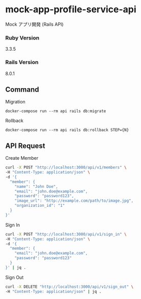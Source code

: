# mock-app-profile-service-api

Mock アプリ開発 (Rails API)

### Ruby Version

3.3.5

### Rails Version

8.0.1

## Command

Migration

`docker-compose run --rm api rails db:migrate`

Rollback

`docker-compose run --rm api rails db:rollback STEP={N}`

## API Request

Create Member

```sh
curl -X POST "http://localhost:3000/api/v1/members" \
-H "Content-Type: application/json" \
-d '{
  "member": {
    "name": "John Doe",
    "email": "john.doe@example.com",
    "password": "password123",
    "image_url": "http://example.com/path/to/image.jpg",
    "organization_id": "1"
  }
}'

```

Sign In

```sh
curl -X POST "http://localhost:3000/api/v1/sign_in" \
-H "Content-Type: application/json" \
-d '{
  "member": {
    "email": "john.doe@example.com",
    "password": "password123"
  }
}' | jq .
```

Sign Out

```sh
curl -X DELETE "http://localhost:3000/api/v1/sign_out" \
-H "Content-Type: application/json" | jq .
```
